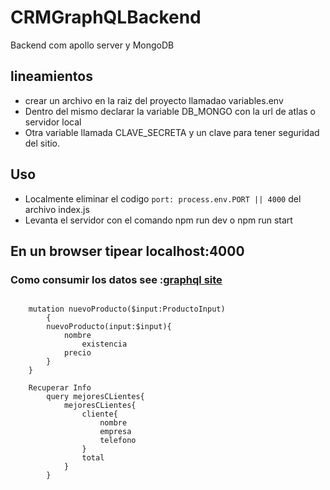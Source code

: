 # CRMGraphQLBackend
Backend com apollo server y MongoDB

## lineamientos
-   crear un archivo en la raiz del proyecto llamadao variables.env
-   Dentro del mismo declarar la variable DB_MONGO con la url de atlas o servidor local
-   Otra variable llamada CLAVE_SECRETA y un clave para tener seguridad del sitio.

## Uso
- Localmente eliminar el codigo ```port: process.env.PORT || 4000``` del archivo index.js
-  Levanta el servidor con el comando npm run dev o npm run start

## En un browser tipear localhost:4000

### Como consumir los datos see :[graphql site](https://graphql.org/learn/queries/)
``` Actualizar Info

    mutation nuevoProducto($input:ProductoInput)
        {
        nuevoProducto(input:$input){
            nombre
                existencia
            precio
        }
    }

    Recuperar Info
        query mejoresCLientes{
            mejoresCLientes{
                cliente{
                    nombre
                    empresa
                    telefono
                }
                total
            }
        }
```


